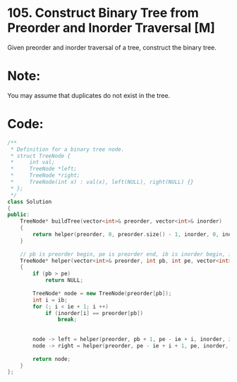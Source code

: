 # 105. Construct Binary Tree from Preorder and Inorder Traversal [M]
Given preorder and inorder traversal of a tree, construct the binary tree.

# Note:
You may assume that duplicates do not exist in the tree.

# Code:
```c++
/**
 * Definition for a binary tree node.
 * struct TreeNode {
 *     int val;
 *     TreeNode *left;
 *     TreeNode *right;
 *     TreeNode(int x) : val(x), left(NULL), right(NULL) {}
 * };
 */
class Solution 
{
public:
    TreeNode* buildTree(vector<int>& preorder, vector<int>& inorder) 
    {
        return helper(preorder, 0, preorder.size() - 1, inorder, 0, inorder.size() - 1);
    }
    
    // pb is preorder begin, pe is preorder end, ib is inorder begin, ie is inorder end.
    TreeNode* helper(vector<int>& preorder, int pb, int pe, vector<int>& inorder, int ib, int ie)
    {
        if (pb > pe)
            return NULL;
            
        TreeNode* node = new TreeNode(preorder[pb]);
        int i = ib;
        for (; i < ie + 1; i ++)
            if (inorder[i] == preorder[pb])
                break;
        
        
        node -> left = helper(preorder, pb + 1, pe - ie + i, inorder, ib, i - 1);
        node -> right = helper(preorder, pe - ie + i + 1, pe, inorder, i + 1, ie);
        
        return node;
    }
};
```
